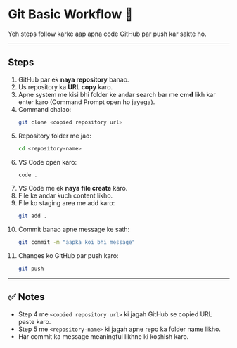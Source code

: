 # Git Basic Workflow 🚀

Yeh steps follow karke aap apna code GitHub par push kar sakte ho.

---

## Steps

1. GitHub par ek **naya repository** banao.  
2. Us repository ka **URL copy** karo.  
3. Apne system me kisi bhi folder ke andar search bar me **cmd** likh kar enter karo (Command Prompt open ho jayega).  
4. Command chalao:  
   ```bash
   git clone <copied repository url>
   ```
5. Repository folder me jao:  
   ```bash
   cd <repository-name>
   ```
6. VS Code open karo:  
   ```bash
   code .
   ```
7. VS Code me ek **naya file create** karo.  
8. File ke andar kuch content likho.  
9. File ko staging area me add karo:  
   ```bash
   git add .
   ```
10. Commit banao apne message ke sath:  
    ```bash
    git commit -m "aapka koi bhi message"
    ```
11. Changes ko GitHub par push karo:  
    ```bash
    git push
    ```

---

## ✅ Notes
- Step 4 me `<copied repository url>` ki jagah GitHub se copied URL paste karo.  
- Step 5 me `<repository-name>` ki jagah apne repo ka folder name likho.  
- Har commit ka message meaningful likhne ki koshish karo.  
